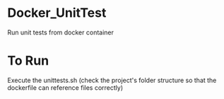 # Docker_UnitTest
Run unit tests from docker container

# To Run
Execute the unittests.sh (check the project's folder structure so that the dockerfile can reference files correctly)
